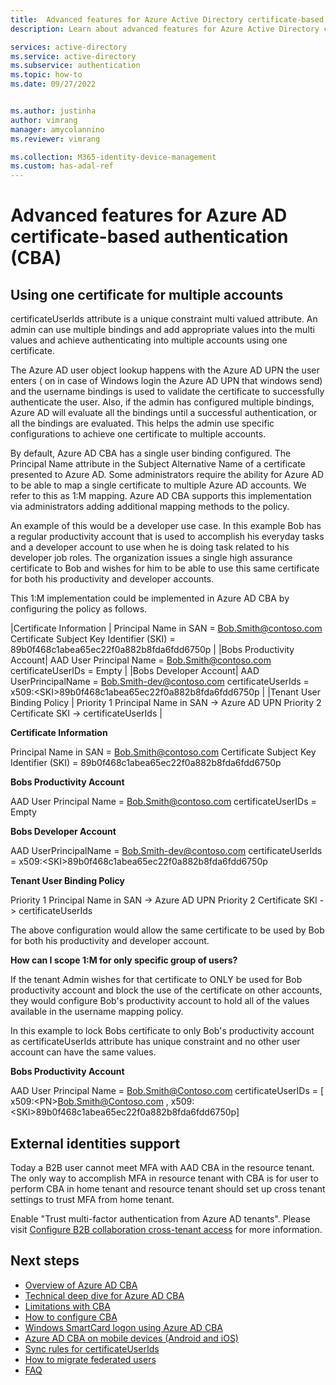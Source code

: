 ```yaml
---
title:  Advanced features for Azure Active Directory certificate-based authentication
description: Learn about advanced features for Azure Active Directory certificate-based authentication

services: active-directory
ms.service: active-directory
ms.subservice: authentication
ms.topic: how-to
ms.date: 09/27/2022


ms.author: justinha
author: vimrang
manager: amycolannino
ms.reviewer: vimrang

ms.collection: M365-identity-device-management
ms.custom: has-adal-ref
---
```


# Advanced features for Azure AD certificate-based authentication (CBA)


## Using one certificate for multiple accounts 

certificateUserIds attribute is a unique constraint multi valued attribute. An admin can use multiple bindings and add appropriate values into the multi values and achieve authenticating into multiple accounts using one certificate.

The Azure AD user object lookup happens with the Azure AD UPN the user enters ( on in case of Windows login the Azure AD UPN that windows send) and the username bindings is used to validate the certificate to successfully authenticate the user. Also, if the admin has configured multiple bindings, Azure AD will evaluate all the bindings until a successful authentication, or all the bindings are evaluated. This helps the admin use specific configurations to achieve one certificate to multiple accounts.

By default, Azure AD CBA has a single user binding configured. The Principal Name attribute in the Subject Alternative Name of a certificate presented to Azure AD. Some administrators require the ability for Azure AD to be able to map a single certificate to multiple Azure AD accounts. We refer to this as 1:M mapping. Azure AD CBA supports this implementation via administrators adding additional mapping methods to the policy. 

An example of this would be a developer use case. In this example Bob has a regular productivity account that is used to accomplish his everyday tasks and a developer account to use when he is doing task related to his developer job roles. The organization issues a single high assurance certificate to Bob and wishes for him to be able to use this same certificate for both his productivity and developer accounts. 

This 1:M implementation could be implemented in Azure AD CBA by configuring the policy as follows. 

|Certificate Information | Principal Name in SAN = Bob.Smith@contoso.com
Certificate Subject Key Identifier (SKI) = 89b0f468c1abea65ec22f0a882b8fda6fdd6750p |
|Bobs Productivity Account| AAD User Principal Name = Bob.Smith@contoso.com
certificateUserIDs = Empty
|
|Bobs Developer Account| AAD UserPrincipalName = Bob.Smith-dev@contoso.com
certificateUserIds = x509:\<SKI\>89b0f468c1abea65ec22f0a882b8fda6fdd6750p |
|Tenant User Binding Policy | Priority 1 Principal Name in SAN -> Azure AD UPN 
Priority 2 Certificate SKI -> certificateUserIds |



**Certificate Information**

Principal Name in SAN = Bob.Smith@contoso.com
Certificate Subject Key Identifier (SKI) = 89b0f468c1abea65ec22f0a882b8fda6fdd6750p

**Bobs Productivity Account**

AAD User Principal Name = Bob.Smith@contoso.com
certificateUserIDs = Empty

**Bobs Developer Account**

AAD UserPrincipalName = Bob.Smith-dev@contoso.com
certificateUserIds = x509:\<SKI\>89b0f468c1abea65ec22f0a882b8fda6fdd6750p

**Tenant User Binding Policy**
 
Priority 1 Principal Name in SAN -> Azure AD UPN 
Priority 2 Certificate SKI -> certificateUserIds

The above configuration would allow the same certificate to be used by Bob for both his productivity and developer account.

**How can I scope 1:M for only specific group of users?**
 
If the tenant Admin wishes for that certificate to ONLY be used for Bob productivity account and block the use of the certificate on other accounts, they would configure Bob's productivity account to hold all of the values available in the username mapping policy. 

In this example to lock Bobs certificate to only Bob's productivity account as certificateUserIds attribute has unique constraint and no other user account can have the same values.
 
**Bobs Productivity Account**
 
AAD User Principal Name = Bob.Smith@Contoso.com 
certificateUserIDs = [ x509:\<PN\>Bob.Smith@Contoso.com , x509:\<SKI\>89b0f468c1abea65ec22f0a882b8fda6fdd6750p]

## External identities support

Today a B2B user cannot meet MFA with AAD CBA in the resource tenant. The only way to accomplish MFA in resource tenant with CBA is for user to perform CBA in home tenant and resource tenant should set up cross tenant settings to trust MFA from home tenant.

Enable "Trust multi-factor authentication from Azure AD tenants". Please visit [Configure B2B collaboration cross-tenant access](https://learn.microsoft.com/en-us/azure/active-directory/external-identities/cross-tenant-access-settings-b2b-collaboration#to-change-inbound-trust-settings-for-mfa-and-device-claims) for more information.

## Next steps

- [Overview of Azure AD CBA](concept-certificate-based-authentication.md)
- [Technical deep dive for Azure AD CBA](concept-certificate-based-authentication-technical-deep-dive.md)
- [Limitations with CBA](concept-certificate-based-authentication-limitations.md)
- [How to configure CBA](how-to-certificate-based-authentication.md)
- [Windows SmartCard logon using Azure AD CBA](concept-certificate-based-authentication-smartcard.md)
- [Azure AD CBA on mobile devices (Android and iOS)](concept-certificate-based-authentication-mobile.md)
- [Sync rules for certificateUserIds](concept-certificate-based-authentication-certificateuserids.md)
- [How to migrate federated users](concept-certificate-based-authentication-migration.md)
- [FAQ](certificate-based-authentication-faq.yml)
